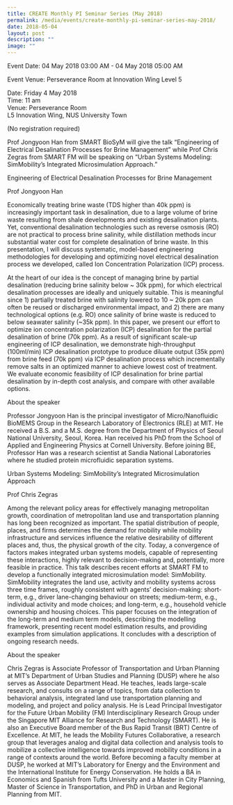 ```yaml
---
title: CREATE Monthly PI Seminar Series (May 2018)
permalink: /media/events/create-monthly-pi-seminar-series-may-2018/
date: 2018-05-04
layout: post
description: ""
image: ""
---
```


Event Date: 04 May 2018 03:00 AM - 04 May 2018 05:00 AM

Event Venue: Perseverance Room at Innovation Wing Level 5

Date: Friday 4 May 2018  
Time: 11 am  
Venue: Perseverance Room&nbsp;  
L5 Innovation Wing, NUS University Town  
  
  
  
(No registration required)  
  
Prof Jongyoon Han from SMART BioSyM will give the talk “Engineering of Electrical Desalination Processes for Brine Management” while Prof Chris Zegras from SMART FM will be speaking on “Urban Systems Modeling: SimMobility’s Integrated Microsimulation Approach.”  
  
  
Engineering of Electrical Desalination Processes for Brine Management  
  
Prof Jongyoon Han  
  
Economically treating brine waste (TDS higher than 40k ppm) is increasingly important task in desalination, due to a large volume of brine waste resulting from shale developments and existing desalination plants. Yet, conventional desalination technologies such as reverse osmosis (RO) are not practical to process brine salinity, while distillation methods incur substantial water cost for complete desalination of brine waste. In this presentation, I will discuss systematic, model-based engineering methodologies for developing and optimizing novel electrical desalination process we developed, called Ion Concentration Polarization (ICP) process.&nbsp;  
  
At the heart of our idea is the concept of managing brine by partial desalination (reducing brine salinity below ~ 30k ppm), for which electrical desalination processes are ideally and uniquely suitable. This is meaningful since 1) partially treated brine with salinity lowered to 10 ~ 20k ppm can often be reused or discharged environmental impact, and 2) there are many technological options (e.g. RO) once salinity of brine waste is reduced to below seawater salinity (~35k ppm). In this paper, we present our effort to optimize ion concentration polarization (ICP) desalination for the partial desalination of brine (70k ppm). As a result of significant scale-up engineering of ICP desalination, we demonstrate high-throughput (100ml/min) ICP desalination prototype to produce diluate output (35k ppm) from brine feed (70k ppm) via ICP desalination process which incrementally remove salts in an optimized manner to achieve lowest cost of treatment. We evaluate economic feasibility of ICP desalination for brine partial desalination by in-depth cost analysis, and compare with other available options.  
  
About the speaker  
  
Professor Jongyoon Han is the principal investigator of Micro/Nanofluidic BioMEMS Group in the Research Laboratory of Electronics (RLE) at MIT. He received a B.S. and a M.S. degree from the Department of Physics of Seoul National University, Seoul, Korea. Han received his PhD from the School of Applied and Engineering Physics at Cornell University. Before joining BE, Professor Han was a research scientist at Sandia National Laboratories where he studied protein microfluidic separation systems.  
  
  
Urban Systems Modeling: SimMobility’s Integrated Microsimulation Approach  
  
Prof Chris Zegras  
  
Among the relevant policy areas for effectively managing metropolitan growth, coordination of metropolitan land use and transportation planning has long been recognized as important. The spatial distribution of people, places, and firms determines the demand for mobility while mobility infrastructure and services influence the relative desirability of different places and, thus, the physical growth of the city. Today, a convergence of factors makes integrated urban systems models, capable of representing these interactions, highly relevant to decision-making and, potentially, more feasible in practice. This talk describes recent efforts at SMART FM to develop a functionally integrated microsimulation model: SimMobility. SimMobility integrates the land use, activity and mobility systems across three time frames, roughly consistent with agents’ decision-making: short-term, e.g., driver lane-changing behaviour on streets; medium-term, e.g., individual activity and mode choices; and long-term, e.g., household vehicle ownership and housing choices. This paper focuses on the integration of the long-term and medium term models, describing the modelling framework, presenting recent model estimation results, and providing examples from simulation applications. It concludes with a description of ongoing research needs.  
  
About the speaker  
  
Chris Zegras is Associate Professor of Transportation and Urban Planning at MIT’s Department of Urban Studies and Planning (DUSP) where he also serves as Associate Department Head. He teaches, leads large-scale research, and consults on a range of topics, from data collection to behavioral analysis, integrated land use transportation planning and modeling, and project and policy analysis. He is Lead Principal Investigator for the Future Urban Mobility (FM) Interdisciplinary Research Group under the Singapore MIT Alliance for Research and Technology (SMART). He is also an Executive Board member of the Bus Rapid Transit (BRT) Centre of Excellence. At MIT, he leads the Mobility Futures Collaborative, a research group that leverages analog and digital data collection and analysis tools to mobilize a collective intelligence towards improved mobility conditions in a range of contexts around the world. Before becoming a faculty member at DUSP, he worked at MIT’s Laboratory for Energy and the Environment and the International Institute for Energy Conservation. He holds a BA in Economics and Spanish from Tufts University and a Master in City Planning, Master of Science in Transportation, and PhD in Urban and Regional Planning from MIT.